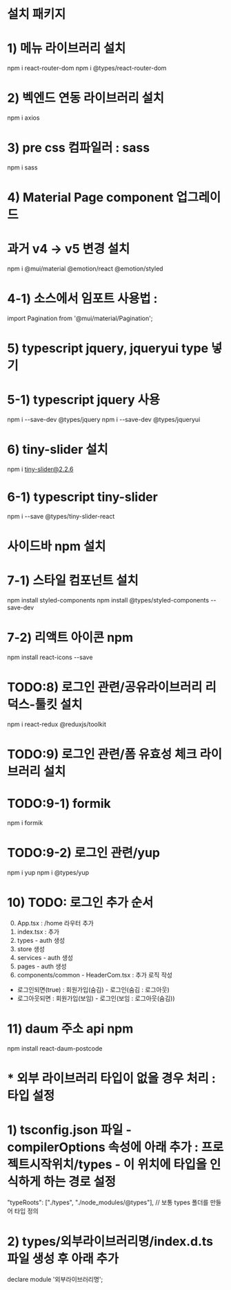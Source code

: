 # 설치 패키지 
# 1) 메뉴 라이브러리 설치
npm i react-router-dom
npm i @types/react-router-dom

# 2) 벡엔드 연동 라이브러리 설치
npm i axios

# 3) pre css 컴파일러 : sass
npm i sass

# 4) Material Page component 업그레이드 
# 과거 v4 -> v5 변경 설치
npm i @mui/material @emotion/react @emotion/styled

# 4-1) 소스에서 임포트 사용법 : <Pagination />
import Pagination from '@mui/material/Pagination';

# 5) typescript jquery, jqueryui type 넣기
# 5-1) typescript jquery 사용
npm i --save-dev @types/jquery
npm i --save-dev @types/jqueryui

# 6) tiny-slider 설치
npm i tiny-slider@2.2.6
# 6-1) typescript tiny-slider
npm i --save @types/tiny-slider-react

# 사이드바 npm 설치
# 7-1) 스타일 컴포넌트 설치
npm install styled-components
npm install @types/styled-components --save-dev

# 7-2) 리액트 아이콘 npm
npm install react-icons --save

# TODO:8) 로그인 관련/공유라이브러리 리덕스-툴킷 설치
npm i react-redux @reduxjs/toolkit

# TODO:9) 로그인 관련/폼 유효성 체크 라이브러리 설치
# TODO:9-1) formik
npm i formik

# TODO:9-2) 로그인 관련/yup
npm i yup
npm i @types/yup

# 10) TODO: 로그인 추가 순서
0) App.tsx : /home 라우터  추가
0) index.tsx : <Provider store={store}></Provider> 추가
1) types - auth 생성
2) store 생성
3) services - auth 생성
4) pages - auth 생성
5) components/common - HeaderCom.tsx : 추가 로직 작성
- 로그인되면(true) : 회원가입(숨김) - 로그인(숨김 : 로그아웃)
- 로그아웃되면 : 회원가입(보임) - 로그인(보임 : 로그아웃(숨김))

# 11) daum 주소 api npm
npm install react-daum-postcode

<!-- 참고 -->
# * 외부 라이브러리 타입이 없을 경우 처리 : 타입 설정
# 1) tsconfig.json 파일 - compilerOptions 속성에 아래 추가 : 프로젝트시작위치/types - 이 위치에 타입을 인식하게 하는 경로 설정
"typeRoots": ["./types", "./node_modules/@types"], // 보통 types 폴더를 만들어 타입 정의
# 2) types/외부라이브러리명/index.d.ts 파일 생성 후 아래 추가
declare module '외부라이브러리명';